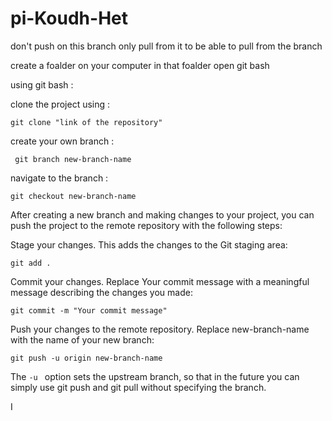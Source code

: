 
# pi-Koudh-Het
don't push on this branch 
only pull from it 
to be able to pull from the branch 

create a foalder on your computer in that foalder open git bash

using git bash :


clone the project using : 
```
git clone "link of the repository"
```
create your own branch :

```
 git branch new-branch-name
```
navigate to the branch :
```
git checkout new-branch-name
```

After creating a new branch and making changes to your project, you can push the project to the remote repository with the following steps:

Stage your changes. This adds the changes to the Git staging area:
```
git add .
```
Commit your changes. Replace Your commit message with a meaningful message describing the changes you made:
```
git commit -m "Your commit message"
```
Push your changes to the remote repository. Replace new-branch-name with the name of your new branch:
```
git push -u origin new-branch-name
```
The ```-u ``` option sets the upstream branch, so that in the future you can simply use git push and git pull without specifying the branch.




I

